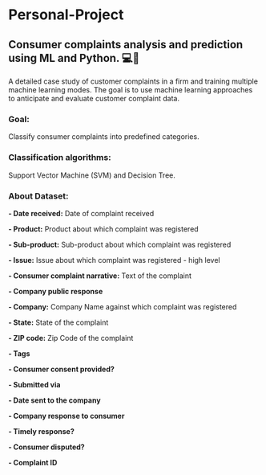 # Personal-Project
## Consumer complaints analysis and prediction using ML and Python. 💻🚀

A detailed case study of customer complaints in a firm and training multiple machine learning modes. The goal is to use machine learning approaches to anticipate and evaluate customer complaint data.

### Goal:
Classify consumer complaints into predefined categories.

### Classification algorithms:
Support Vector Machine (SVM) and Decision Tree.

### About Dataset:

<p><b>- Date received:</b> Date of complaint received</p>
<p><b>- Product:</b> Product about which complaint was registered</p>
<p><b>- Sub-product:</b> Sub-product about which complaint was registered</p>
<p><b>- Issue:</b> Issue about which complaint was registered - high level</p>
<p><b>- Consumer complaint narrative:</b> Text of the complaint</p>
<p><b>- Company public response</b></p>
<p><b>- Company:</b> Company Name against which complaint was registered</p>
<p><b>- State:</b> State of the complaint</p>
<p><b>- ZIP code:</b> Zip Code of the complaint</p>
<p><b>- Tags</b></p>
<p><b>- Consumer consent provided?</b></p>
<p><b>- Submitted via</b></p>
<p><b>- Date sent to the company</b></p>
<p><b>- Company response to consumer</b></p>
<p><b>- Timely response?</b></p>
<p><b>- Consumer disputed?</b></p>
<p><b>- Complaint ID</b></p>
